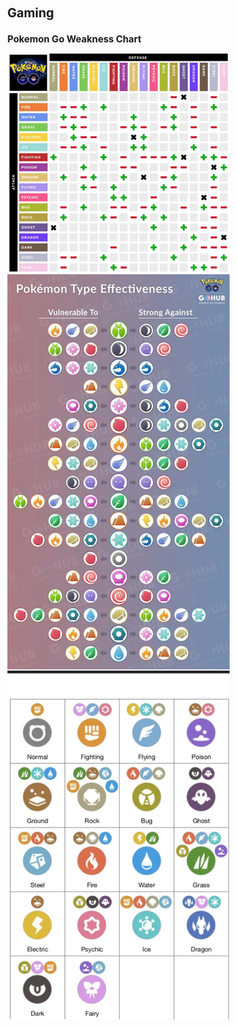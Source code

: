 # Gaming

## Pokemon Go Weakness Chart

![Effectiveness Chart](image-2.png)
![Type Effectiveness Chart](image-1.png)
![Weakness](image.png)
